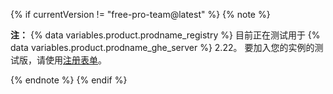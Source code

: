 {% if currentVersion != "free-pro-team@latest" %}
{% note %}

**注：** {% data variables.product.prodname_registry %} 目前正在测试用于 {% data variables.product.prodname_ghe_server %} 2.22。 要加入您的实例的测试版，请使用[注册表单](https://resources.github.com/beta-signup/)。

{% endnote %}
{% endif %}
